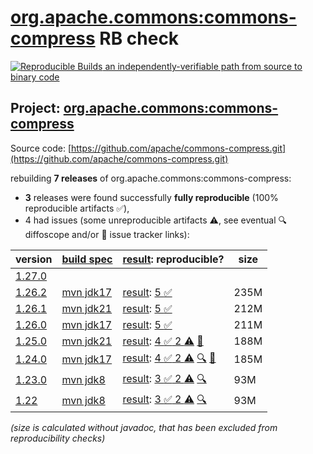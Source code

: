 [org.apache.commons:commons-compress](https://central.sonatype.com/artifact/org.apache.commons/commons-compress/versions) RB check
=======

[![Reproducible Builds](https://reproducible-builds.org/images/logos/rb.svg) an independently-verifiable path from source to binary code](https://reproducible-builds.org/)

## Project: [org.apache.commons:commons-compress](https://central.sonatype.com/artifact/org.apache.commons/commons-compress/versions)

Source code: [https://github.com/apache/commons-compress.git](https://github.com/apache/commons-compress.git)

rebuilding **7 releases** of org.apache.commons:commons-compress:
- **3** releases were found successfully **fully reproducible** (100% reproducible artifacts :white_check_mark:),
- 4 had issues (some unreproducible artifacts :warning:, see eventual :mag: diffoscope and/or :memo: issue tracker links):

| version | [build spec](/BUILDSPEC.md) | [result](https://reproducible-builds.org/docs/jvm/): reproducible? | size |
| -- | --------- | ------ | -- |
| [1.27.0](https://central.sonatype.com/artifact/org.apache.commons/commons-compress/1.27.0/pom) | | | |
| [1.26.2](https://central.sonatype.com/artifact/org.apache.commons/commons-compress/1.26.2/pom) | [mvn jdk17](commons-compress-1.26.2.buildspec) | [result](commons-compress-1.26.2.buildinfo): [5 :white_check_mark: ](commons-compress-1.26.2.buildcompare) | 235M |
| [1.26.1](https://central.sonatype.com/artifact/org.apache.commons/commons-compress/1.26.1/pom) | [mvn jdk21](commons-compress-1.26.1.buildspec) | [result](commons-compress-1.26.1.buildinfo): [5 :white_check_mark: ](commons-compress-1.26.1.buildcompare) | 212M |
| [1.26.0](https://central.sonatype.com/artifact/org.apache.commons/commons-compress/1.26.0/pom) | [mvn jdk17](commons-compress-1.26.0.buildspec) | [result](commons-compress-1.26.0.buildinfo): [5 :white_check_mark: ](commons-compress-1.26.0.buildcompare) | 211M |
| [1.25.0](https://central.sonatype.com/artifact/org.apache.commons/commons-compress/1.25.0/pom) | [mvn jdk21](commons-compress-1.25.0.buildspec) | [result](commons-compress-1.25.0.buildinfo): [4 :white_check_mark:  2 :warning:](commons-compress-1.25.0.buildcompare) [:memo:](https://github.com/apache/commons-parent/commit/fd1adff1373fbd169525389315198e990e06e3b2) | 188M |
| [1.24.0](https://central.sonatype.com/artifact/org.apache.commons/commons-compress/1.24.0/pom) | [mvn jdk17](commons-compress-1.24.0.buildspec) | [result](commons-compress-1.24.0.buildinfo): [4 :white_check_mark:  2 :warning:](commons-compress-1.24.0.buildcompare) [:mag:](commons-compress-1.24.0.diffoscope) [:memo:](https://github.com/apache/commons-parent/commit/fd1adff1373fbd169525389315198e990e06e3b2) | 185M |
| [1.23.0](https://central.sonatype.com/artifact/org.apache.commons/commons-compress/1.23.0/pom) | [mvn jdk8](commons-compress-1.23.0.buildspec) | [result](commons-compress-1.23.0.buildinfo): [3 :white_check_mark:  2 :warning:](commons-compress-1.23.0.buildcompare) [:mag:](commons-compress-1.23.0.diffoscope) | 93M |
| [1.22](https://central.sonatype.com/artifact/org.apache.commons/commons-compress/1.22/pom) | [mvn jdk8](commons-compress-1.22.buildspec) | [result](commons-compress-1.22.buildinfo): [3 :white_check_mark:  2 :warning:](commons-compress-1.22.buildcompare) [:mag:](commons-compress-1.22.diffoscope) | 93M |

<i>(size is calculated without javadoc, that has been excluded from reproducibility checks)</i>
